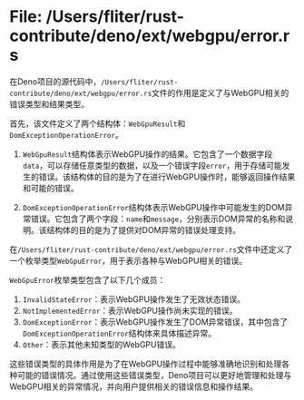 # File: /Users/fliter/rust-contribute/deno/ext/webgpu/error.rs

在Deno项目的源代码中，`/Users/fliter/rust-contribute/deno/ext/webgpu/error.rs`文件的作用是定义了与WebGPU相关的错误类型和结果类型。

首先，该文件定义了两个结构体：`WebGpuResult`和`DomExceptionOperationError`。

1. `WebGpuResult`结构体表示WebGPU操作的结果。它包含了一个数据字段`data`，可以存储任意类型的数据，以及一个错误字段`error`，用于存储可能发生的错误。该结构体的目的是为了在进行WebGPU操作时，能够返回操作结果和可能的错误。

2. `DomExceptionOperationError`结构体表示WebGPU操作中可能发生的DOM异常错误。它包含了两个字段：`name`和`message`，分别表示DOM异常的名称和说明。该结构体的目的是为了提供对DOM异常的错误处理支持。

在`/Users/fliter/rust-contribute/deno/ext/webgpu/error.rs`文件中还定义了一个枚举类型`WebGpuError`，用于表示各种与WebGPU相关的错误。

`WebGpuError`枚举类型包含了以下几个成员：

1. `InvalidStateError`：表示WebGPU操作发生了无效状态错误。
2. `NotImplementedError`：表示WebGPU操作尚未实现的错误。
3. `DomExceptionError`：表示WebGPU操作发生了DOM异常错误，其中包含了`DomExceptionOperationError`结构体来具体描述异常。
4. `Other`：表示其他未知类型的WebGPU错误。

这些错误类型的具体作用是为了在WebGPU操作过程中能够准确地识别和处理各种可能的错误情况。通过使用这些错误类型，Deno项目可以更好地管理和处理与WebGPU相关的异常情况，并向用户提供相关的错误信息和操作结果。

